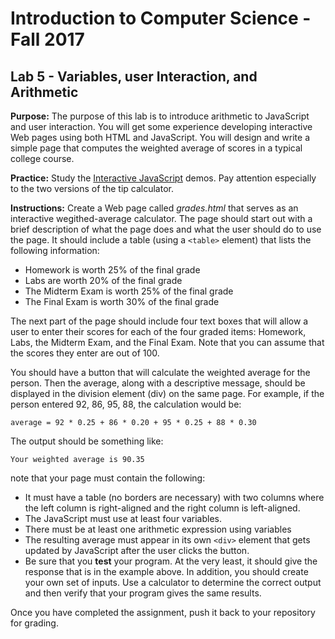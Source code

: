 # Introduction to Computer Science - Fall 2017

## Lab 5 - Variables, user Interaction, and Arithmetic

**Purpose:** The purpose of this lab is to introduce arithmetic to JavaScript and user interaction. You will get some experience developing interactive Web pages using both HTML and JavaScript. You will design and write a simple page that computes the weighted average of scores in a typical college course.

**Practice:** Study the [Interactive JavaScript](http://itech190.erickuha.com/) demos. Pay attention especially to the two versions of the tip calculator.

**Instructions:** Create a Web page called _grades.html_ that serves as an interactive wegithed-average calculator. The page should start out with a brief description of what the page does and what the user should do to use the page. It should include a table (using a `<table>` element) that lists the following information:

* Homework is worth 25% of the final grade
* Labs are worth 20% of the final grade
* The Midterm Exam is worth 25% of the final grade
* The Final Exam is worth 30% of the final grade

The next part of the page should include four text boxes that will allow a user to enter their scores for each of the four graded items: Homework, Labs, the Midterm Exam, and the Final Exam. Note that you can assume that the scores they enter are out of 100.

You should have a button that will calculate the weighted average for the person. Then the average, along with a descriptive message, should be displayed in the division element (div) on the same page. For example, if the person entered 92, 86, 95, 88, the calculation would be:

`average = 92 * 0.25 + 86 * 0.20 + 95 * 0.25 + 88 * 0.30`

The output should be something like:

`Your weighted average is 90.35`

note that your page must contain the following:

* It must have a table (no borders are necessary) with two columns where the left column is right-aligned and the right column is left-aligned.
* The JavaScript must use at least four variables.
* There must be at least one arithmetic expression using variables
* The resulting average must appear in its own `<div>` element that gets updated by JavaScript after the user clicks the button.
* Be sure that you **test** your program. At the very least, it should give the response that is in the example above. In addition, you should create your own set of inputs. Use a calculator to determine the correct output and then verify that your program gives the same results.

Once you have completed the assignment, push it back to your repository for grading.
